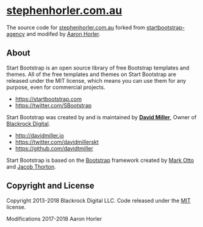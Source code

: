 # [stephenhorler.com.au](https://stephenhorler.com.au)

The source code for [stephenhorler.com.au](https://stephenhorler.com.au) forked from [startbootstrap-agency](https://github.com/BlackrockDigital/startbootstrap-agency) and modifed by [Aaron Horler](https://github.com/aghorler).

## About

Start Bootstrap is an open source library of free Bootstrap templates and themes. All of the free templates and themes on Start Bootstrap are released under the MIT license, which means you can use them for any purpose, even for commercial projects.

* https://startbootstrap.com
* https://twitter.com/SBootstrap

Start Bootstrap was created by and is maintained by **[David Miller](http://davidmiller.io/)**, Owner of [Blackrock Digital](http://blackrockdigital.io/).

* http://davidmiller.io
* https://twitter.com/davidmillerskt
* https://github.com/davidtmiller

Start Bootstrap is based on the [Bootstrap](http://getbootstrap.com/) framework created by [Mark Otto](https://twitter.com/mdo) and [Jacob Thorton](https://twitter.com/fat).

## Copyright and License

Copyright 2013-2018 Blackrock Digital LLC. Code released under the [MIT](https://github.com/BlackrockDigital/startbootstrap-agency/blob/gh-pages/LICENSE) license.

Modifications 2017-2018 Aaron Horler

